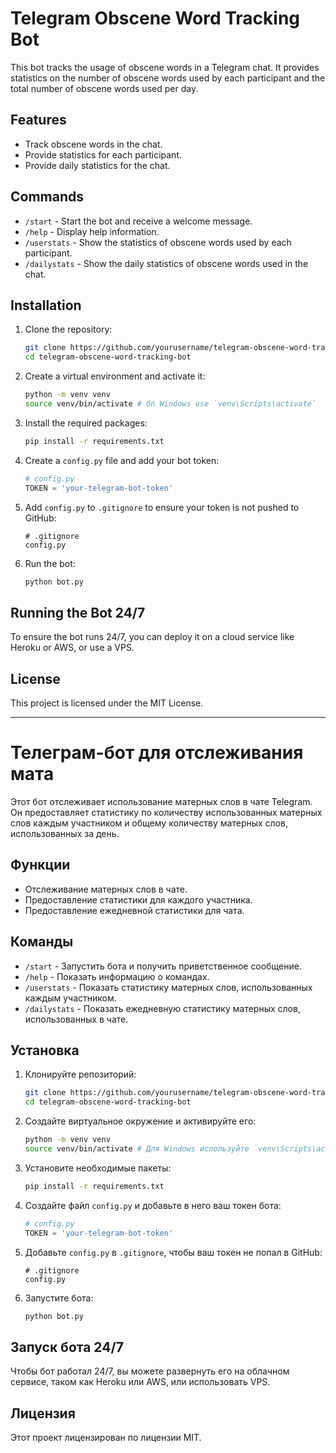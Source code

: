 # Telegram Obscene Word Tracking Bot

This bot tracks the usage of obscene words in a Telegram chat. It provides statistics on the number of obscene words used by each participant and the total number of obscene words used per day.

## Features

- Track obscene words in the chat.
- Provide statistics for each participant.
- Provide daily statistics for the chat.

## Commands

- `/start` - Start the bot and receive a welcome message.
- `/help` - Display help information.
- `/userstats` - Show the statistics of obscene words used by each participant.
- `/dailystats` - Show the daily statistics of obscene words used in the chat.

## Installation

1. Clone the repository:

    ```bash
    git clone https://github.com/yourusername/telegram-obscene-word-tracking-bot.git
    cd telegram-obscene-word-tracking-bot
    ```

2. Create a virtual environment and activate it:

    ```bash
    python -m venv venv
    source venv/bin/activate # On Windows use `venv\Scripts\activate`
    ```

3. Install the required packages:

    ```bash
    pip install -r requirements.txt
    ```

4. Create a `config.py` file and add your bot token:

    ```python
    # config.py
    TOKEN = 'your-telegram-bot-token'
    ```

5. Add `config.py` to `.gitignore` to ensure your token is not pushed to GitHub:

    ```plaintext
    # .gitignore
    config.py
    ```

6. Run the bot:

    ```bash
    python bot.py
    ```

## Running the Bot 24/7

To ensure the bot runs 24/7, you can deploy it on a cloud service like Heroku or AWS, or use a VPS.

## License

This project is licensed under the MIT License.

---

# Телеграм-бот для отслеживания мата

Этот бот отслеживает использование матерных слов в чате Telegram. Он предоставляет статистику по количеству использованных матерных слов каждым участником и общему количеству матерных слов, использованных за день.

## Функции

- Отслеживание матерных слов в чате.
- Предоставление статистики для каждого участника.
- Предоставление ежедневной статистики для чата.

## Команды

- `/start` - Запустить бота и получить приветственное сообщение.
- `/help` - Показать информацию о командах.
- `/userstats` - Показать статистику матерных слов, использованных каждым участником.
- `/dailystats` - Показать ежедневную статистику матерных слов, использованных в чате.

## Установка

1. Клонируйте репозиторий:

    ```bash
    git clone https://github.com/yourusername/telegram-obscene-word-tracking-bot.git
    cd telegram-obscene-word-tracking-bot
    ```

2. Создайте виртуальное окружение и активируйте его:

    ```bash
    python -m venv venv
    source venv/bin/activate # Для Windows используйте `venv\Scripts\activate`
    ```

3. Установите необходимые пакеты:

    ```bash
    pip install -r requirements.txt
    ```

4. Создайте файл `config.py` и добавьте в него ваш токен бота:

    ```python
    # config.py
    TOKEN = 'your-telegram-bot-token'
    ```

5. Добавьте `config.py` в `.gitignore`, чтобы ваш токен не попал в GitHub:

    ```plaintext
    # .gitignore
    config.py
    ```

6. Запустите бота:

    ```bash
    python bot.py
    ```

## Запуск бота 24/7

Чтобы бот работал 24/7, вы можете развернуть его на облачном сервисе, таком как Heroku или AWS, или использовать VPS.

## Лицензия

Этот проект лицензирован по лицензии MIT.
